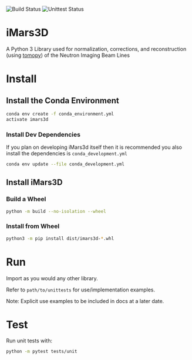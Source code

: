 <!-- Badges -->

![Build Status](https://github.com/ornlneutronimaging/iMars3D/actions/workflows/ornl-prod.yml/badge.svg)
![Unittest Status](https://github.com/ornlneutronimaging/iMars3D/actions/workflows/unittest.yml/badge.svg?branch=next)

<!-- End Badges -->

# iMars3D

A Python 3 Library used for
normalization, corrections, and reconstruction (using [tomopy](https://tomopy.readthedocs.io/en/latest/)) of the Neutron Imaging Beam Lines

# Install

## Install the Conda Environment

``` bash
conda env create -f conda_environment.yml
activate imars3d
```

### Install Dev Dependencies

If you plan on developing iMars3d itself then it is recommended you also install the dependencies is `conda_development.yml`

``` bash
conda env update --file conda_development.yml
```

## Install iMars3D

### Build a Wheel

``` bash
python -m build --no-isolation --wheel
```

### Install from Wheel

``` bash
python3 -m pip install dist/imars3d-*.whl
```

# Run

Import as you would any other library.

Refer to `path/to/unittests` for use/implementation examples.

Note: Explicit use examples to be included in docs at a later date.

# Test

Run unit tests with:

``` bash
python -m pytest tests/unit
```
